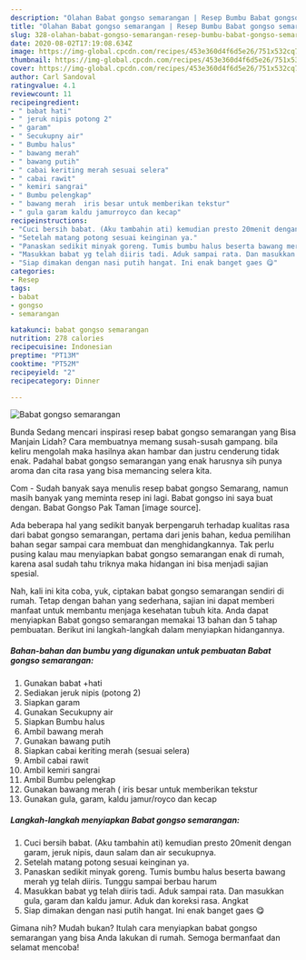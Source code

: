 ```yaml
---
description: "Olahan Babat gongso semarangan | Resep Bumbu Babat gongso semarangan Yang Menggugah Selera"
title: "Olahan Babat gongso semarangan | Resep Bumbu Babat gongso semarangan Yang Menggugah Selera"
slug: 328-olahan-babat-gongso-semarangan-resep-bumbu-babat-gongso-semarangan-yang-menggugah-selera
date: 2020-08-02T17:19:08.634Z
image: https://img-global.cpcdn.com/recipes/453e360d4f6d5e26/751x532cq70/babat-gongso-semarangan-foto-resep-utama.jpg
thumbnail: https://img-global.cpcdn.com/recipes/453e360d4f6d5e26/751x532cq70/babat-gongso-semarangan-foto-resep-utama.jpg
cover: https://img-global.cpcdn.com/recipes/453e360d4f6d5e26/751x532cq70/babat-gongso-semarangan-foto-resep-utama.jpg
author: Carl Sandoval
ratingvalue: 4.1
reviewcount: 11
recipeingredient:
- " babat hati"
- " jeruk nipis potong 2"
- " garam"
- " Secukupny air"
- " Bumbu halus"
- " bawang merah"
- " bawang putih"
- " cabai keriting merah sesuai selera"
- " cabai rawit"
- " kemiri sangrai"
- " Bumbu pelengkap"
- " bawang merah  iris besar untuk memberikan tekstur"
- " gula garam kaldu jamurroyco dan kecap"
recipeinstructions:
- "Cuci bersih babat. (Aku tambahin ati) kemudian presto 20menit dengan garam, jeruk nipis, daun salam dan air secukupnya."
- "Setelah matang potong sesuai keinginan ya."
- "Panaskan sedikit minyak goreng. Tumis bumbu halus beserta bawang merah yg telah diiris. Tunggu sampai berbau harum"
- "Masukkan babat yg telah diiris tadi. Aduk sampai rata. Dan masukkan gula, garam dan kaldu jamur. Aduk dan koreksi rasa. Angkat"
- "Siap dimakan dengan nasi putih hangat. Ini enak banget gaes 😋"
categories:
- Resep
tags:
- babat
- gongso
- semarangan

katakunci: babat gongso semarangan 
nutrition: 278 calories
recipecuisine: Indonesian
preptime: "PT13M"
cooktime: "PT52M"
recipeyield: "2"
recipecategory: Dinner

---
```



![Babat gongso semarangan](https://img-global.cpcdn.com/recipes/453e360d4f6d5e26/751x532cq70/babat-gongso-semarangan-foto-resep-utama.jpg)

Bunda Sedang mencari inspirasi resep babat gongso semarangan yang Bisa Manjain Lidah? Cara membuatnya memang susah-susah gampang. bila keliru mengolah maka hasilnya akan hambar dan justru cenderung tidak enak. Padahal babat gongso semarangan yang enak harusnya sih punya aroma dan cita rasa yang bisa memancing selera kita.

Com - Sudah banyak saya menulis resep babat gongso Semarang, namun masih banyak yang meminta resep ini lagi. Babat gongso ini saya buat dengan. Babat Gongso Pak Taman [image source].

Ada beberapa hal yang sedikit banyak berpengaruh terhadap kualitas rasa dari babat gongso semarangan, pertama dari jenis bahan, kedua pemilihan bahan segar sampai cara membuat dan menghidangkannya. Tak perlu pusing kalau mau menyiapkan babat gongso semarangan enak di rumah, karena asal sudah tahu triknya maka hidangan ini bisa menjadi sajian spesial.


Nah, kali ini kita coba, yuk, ciptakan babat gongso semarangan sendiri di rumah. Tetap dengan bahan yang sederhana, sajian ini dapat memberi manfaat untuk membantu menjaga kesehatan tubuh kita. Anda dapat menyiapkan Babat gongso semarangan memakai 13 bahan dan 5 tahap pembuatan. Berikut ini langkah-langkah dalam menyiapkan hidangannya.

<!--inarticleads1-->

##### Bahan-bahan dan bumbu yang digunakan untuk pembuatan Babat gongso semarangan:

1. Gunakan  babat +hati
1. Sediakan  jeruk nipis (potong 2)
1. Siapkan  garam
1. Gunakan  Secukupny air
1. Siapkan  Bumbu halus
1. Ambil  bawang merah
1. Gunakan  bawang putih
1. Siapkan  cabai keriting merah (sesuai selera)
1. Ambil  cabai rawit
1. Ambil  kemiri sangrai
1. Ambil  Bumbu pelengkap
1. Gunakan  bawang merah ( iris besar untuk memberikan tekstur
1. Gunakan  gula, garam, kaldu jamur/royco dan kecap




<!--inarticleads2-->

##### Langkah-langkah menyiapkan Babat gongso semarangan:

1. Cuci bersih babat. (Aku tambahin ati) kemudian presto 20menit dengan garam, jeruk nipis, daun salam dan air secukupnya.
1. Setelah matang potong sesuai keinginan ya.
1. Panaskan sedikit minyak goreng. Tumis bumbu halus beserta bawang merah yg telah diiris. Tunggu sampai berbau harum
1. Masukkan babat yg telah diiris tadi. Aduk sampai rata. Dan masukkan gula, garam dan kaldu jamur. Aduk dan koreksi rasa. Angkat
1. Siap dimakan dengan nasi putih hangat. Ini enak banget gaes 😋




Gimana nih? Mudah bukan? Itulah cara menyiapkan babat gongso semarangan yang bisa Anda lakukan di rumah. Semoga bermanfaat dan selamat mencoba!
